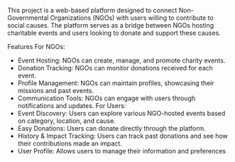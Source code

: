 This project is a web-based platform designed to connect Non-Governmental Organizations (NGOs) with users willing to contribute to social causes. The platform serves as a bridge between NGOs hosting charitable events and users looking to donate and support these causes.

Features
For NGOs:
 - Event Hosting: NGOs can create, manage, and promote charity events.
 - Donation Tracking: NGOs can monitor donations received for each event.
 - Profile Management: NGOs can maintain profiles, showcasing their missions and past events.
 - Communication Tools: NGOs can engage with users through notifications and updates.
For Users:
 - Event Discovery: Users can explore various NGO-hosted events based on category, location, and cause.
 - Easy Donations: Users can donate directly through the platform.
 - History & Impact Tracking: Users can track past donations and see how their contributions made an impact.
 - User Profile: Allows users to manage their information and preferences
